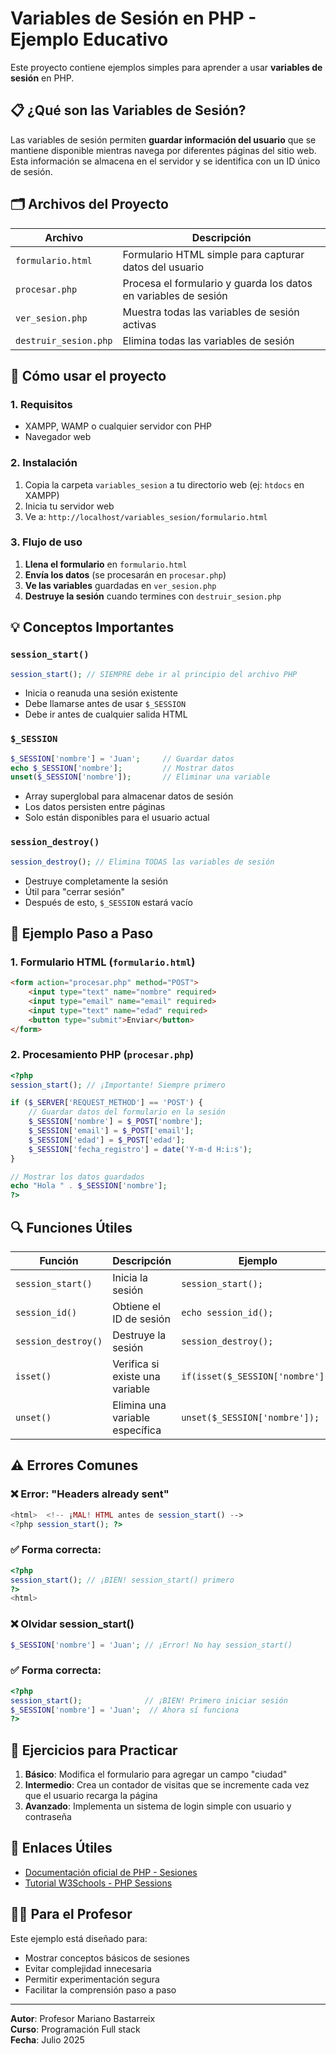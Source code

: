 # Variables de Sesión en PHP - Ejemplo Educativo

Este proyecto contiene ejemplos simples para aprender a usar **variables de sesión** en PHP.

## 📋 ¿Qué son las Variables de Sesión?

Las variables de sesión permiten **guardar información del usuario** que se mantiene disponible mientras navega por diferentes páginas del sitio web. Esta información se almacena en el servidor y se identifica con un ID único de sesión.

## 🗂️ Archivos del Proyecto

| Archivo | Descripción |
|---------|-------------|
| `formulario.html` | Formulario HTML simple para capturar datos del usuario |
| `procesar.php` | Procesa el formulario y guarda los datos en variables de sesión |
| `ver_sesion.php` | Muestra todas las variables de sesión activas |
| `destruir_sesion.php` | Elimina todas las variables de sesión |

## 🚀 Cómo usar el proyecto

### 1. Requisitos
- XAMPP, WAMP o cualquier servidor con PHP
- Navegador web

### 2. Instalación
1. Copia la carpeta `variables_sesion` a tu directorio web (ej: `htdocs` en XAMPP)
2. Inicia tu servidor web
3. Ve a: `http://localhost/variables_sesion/formulario.html`

### 3. Flujo de uso
1. **Llena el formulario** en `formulario.html`
2. **Envía los datos** (se procesarán en `procesar.php`)
3. **Ve las variables** guardadas en `ver_sesion.php`
4. **Destruye la sesión** cuando termines con `destruir_sesion.php`

## 💡 Conceptos Importantes

### `session_start()`
```php
session_start(); // SIEMPRE debe ir al principio del archivo PHP
```
- Inicia o reanuda una sesión existente
- Debe llamarse antes de usar `$_SESSION`
- Debe ir antes de cualquier salida HTML

### `$_SESSION`
```php
$_SESSION['nombre'] = 'Juan';     // Guardar datos
echo $_SESSION['nombre'];         // Mostrar datos
unset($_SESSION['nombre']);       // Eliminar una variable
```
- Array superglobal para almacenar datos de sesión
- Los datos persisten entre páginas
- Solo están disponibles para el usuario actual

### `session_destroy()`
```php
session_destroy(); // Elimina TODAS las variables de sesión
```
- Destruye completamente la sesión
- Útil para "cerrar sesión"
- Después de esto, `$_SESSION` estará vacío

## 📖 Ejemplo Paso a Paso

### 1. Formulario HTML (`formulario.html`)
```html
<form action="procesar.php" method="POST">
    <input type="text" name="nombre" required>
    <input type="email" name="email" required>
    <input type="text" name="edad" required>
    <button type="submit">Enviar</button>
</form>
```

### 2. Procesamiento PHP (`procesar.php`)
```php
<?php
session_start(); // ¡Importante! Siempre primero

if ($_SERVER['REQUEST_METHOD'] == 'POST') {
    // Guardar datos del formulario en la sesión
    $_SESSION['nombre'] = $_POST['nombre'];
    $_SESSION['email'] = $_POST['email'];
    $_SESSION['edad'] = $_POST['edad'];
    $_SESSION['fecha_registro'] = date('Y-m-d H:i:s');
}

// Mostrar los datos guardados
echo "Hola " . $_SESSION['nombre'];
?>
```

## 🔍 Funciones Útiles

| Función | Descripción | Ejemplo |
|---------|-------------|---------|
| `session_start()` | Inicia la sesión | `session_start();` |
| `session_id()` | Obtiene el ID de sesión | `echo session_id();` |
| `session_destroy()` | Destruye la sesión | `session_destroy();` |
| `isset()` | Verifica si existe una variable | `if(isset($_SESSION['nombre']))` |
| `unset()` | Elimina una variable específica | `unset($_SESSION['nombre']);` |

## ⚠️ Errores Comunes

### ❌ Error: "Headers already sent"
```php
<html>  <!-- ¡MAL! HTML antes de session_start() -->
<?php session_start(); ?>
```

### ✅ Forma correcta:
```php
<?php 
session_start(); // ¡BIEN! session_start() primero
?>
<html>
```

### ❌ Olvidar session_start()
```php
$_SESSION['nombre'] = 'Juan'; // ¡Error! No hay session_start()
```

### ✅ Forma correcta:
```php
<?php
session_start();              // ¡BIEN! Primero iniciar sesión
$_SESSION['nombre'] = 'Juan';  // Ahora sí funciona
?>
```

## 🎯 Ejercicios para Practicar

1. **Básico**: Modifica el formulario para agregar un campo "ciudad"
2. **Intermedio**: Crea un contador de visitas que se incremente cada vez que el usuario recarga la página
3. **Avanzado**: Implementa un sistema de login simple con usuario y contraseña

## 🔗 Enlaces Útiles

- [Documentación oficial de PHP - Sesiones](https://www.php.net/manual/es/book.session.php)
- [Tutorial W3Schools - PHP Sessions](https://www.w3schools.com/php/php_sessions.asp)

## 👨‍🏫 Para el Profesor

Este ejemplo está diseñado para:
- Mostrar conceptos básicos de sesiones
- Evitar complejidad innecesaria
- Permitir experimentación segura
- Facilitar la comprensión paso a paso

---
**Autor**: Profesor Mariano Bastarreix  
**Curso**: Programación Full stack  
**Fecha**: Julio 2025
